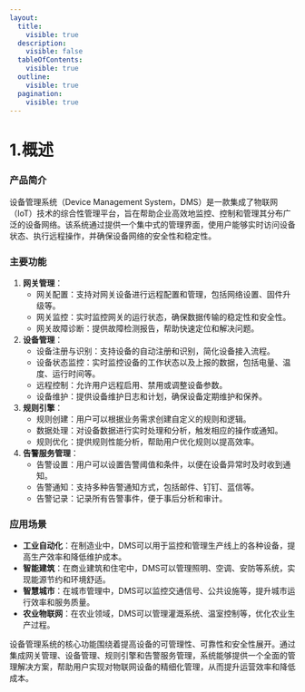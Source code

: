 ```yaml
---
layout:
  title:
    visible: true
  description:
    visible: false
  tableOfContents:
    visible: true
  outline:
    visible: true
  pagination:
    visible: true
---
```


# 1.概述

### 产品简介

设备管理系统（Device Management System，DMS）是一款集成了物联网（IoT）技术的综合性管理平台，旨在帮助企业高效地监控、控制和管理其分布广泛的设备网络。该系统通过提供一个集中式的管理界面，使用户能够实时访问设备状态、执行远程操作，并确保设备网络的安全性和稳定性。

### 主要功能

1. **网关管理**：
   * 网关配置：支持对网关设备进行远程配置和管理，包括网络设置、固件升级等。
   * 网关监控：实时监控网关的运行状态，确保数据传输的稳定性和安全性。
   * 网关故障诊断：提供故障检测报告，帮助快速定位和解决问题。
2. **设备管理**：
   * 设备注册与识别：支持设备的自动注册和识别，简化设备接入流程。
   * 设备状态监控：实时监控设备的工作状态以及上报的数据，包括电量、温度、运行时间等。
   * 远程控制：允许用户远程启用、禁用或调整设备参数。
   * 设备维护：提供设备维护日志和计划，确保设备定期维护和保养。
3. **规则引擎**：
   * 规则创建：用户可以根据业务需求创建自定义的规则和逻辑。
   * 数据处理：对设备数据进行实时处理和分析，触发相应的操作或通知。
   * 规则优化：提供规则性能分析，帮助用户优化规则以提高效率。
4. **告警服务管理**：
   * 告警设置：用户可以设置告警阈值和条件，以便在设备异常时及时收到通知。
   * 告警通知：支持多种告警通知方式，包括邮件、钉钉、蓝信等。
   * 告警记录：记录所有告警事件，便于事后分析和审计。

### 应用场景

* **工业自动化**：在制造业中，DMS可以用于监控和管理生产线上的各种设备，提高生产效率和降低维护成本。
* **智能建筑**：在商业建筑和住宅中，DMS可以管理照明、空调、安防等系统，实现能源节约和环境舒适。
* **智慧城市**：在城市管理中，DMS可以监控交通信号、公共设施等，提升城市运行效率和服务质量。
* **农业物联网**：在农业领域，DMS可以管理灌溉系统、温室控制等，优化农业生产过程。

设备管理系统的核心功能围绕着提高设备的可管理性、可靠性和安全性展开。通过集成网关管理、设备管理、规则引擎和告警服务管理，系统能够提供一个全面的管理解决方案，帮助用户实现对物联网设备的精细化管理，从而提升运营效率和降低成本。
